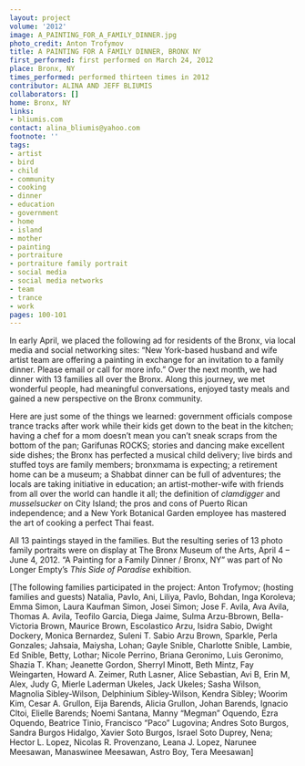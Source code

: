 ```yaml
---
layout: project
volume: '2012'
image: A_PAINTING_FOR_A_FAMILY_DINNER.jpg
photo_credit: Anton Trofymov
title: A PAINTING FOR A FAMILY DINNER, BRONX NY
first_performed: first performed on March 24, 2012
place: Bronx, NY
times_performed: performed thirteen times in 2012
contributor: ALINA AND JEFF BLIUMIS
collaborators: []
home: Bronx, NY
links:
- bliumis.com
contact: alina_bliumis@yahoo.com
footnote: ''
tags:
- artist
- bird
- child
- community
- cooking
- dinner
- education
- government
- home
- island
- mother
- painting
- portraiture
- portraiture family portrait
- social media
- social media networks
- team
- trance
- work
pages: 100-101
---
```


In early April, we placed the following ad for residents of the Bronx, via local media and social networking sites: “New York-based husband and wife artist team are offering a painting in exchange for an invitation to a family dinner. Please email or call for more info.” Over the next month, we had dinner with 13 families all over the Bronx. Along this journey, we met wonderful people, had meaningful conversations, enjoyed tasty meals and gained a new perspective on the Bronx community.

Here are just some of the things we learned: government officials compose trance tracks after work while their kids get down to the beat in the kitchen; having a chef for a mom doesn’t mean you can’t sneak scraps from the bottom of the pan; Garifunas ROCKS; stories and dancing make excellent side dishes; the Bronx has perfected a musical child delivery; live birds and stuffed toys are family members; bronxmama is expecting; a retirement home can be a museum; a Shabbat dinner can be full of adventures; the locals are taking initiative in education; an artist-mother-wife with friends from all over the world can handle it all; the definition of _clamdigger_ and _musselsucker_ on City Island; the pros and cons of Puerto Rican independence; and a New York Botanical Garden employee has mastered the art of cooking a perfect Thai feast.

All 13 paintings stayed in the families. But the resulting series of 13 photo family portraits were on display at The Bronx Museum of the Arts, April 4 – June 4, 2012. “A Painting for a Family Dinner / Bronx, NY” was part of No Longer Empty’s _This Side of Paradise_ exhibition.

[The following families participated in the project: Anton Trofymov; (hosting families and guests) Natalia, Pavlo, Ani, Liliya, Pavlo, Bohdan, Inga Koroleva; Emma Simon, Laura Kaufman Simon, Josei Simon; Jose F. Avila, Ava Avila, Thomas A. Avila, Teofilo Garcia, Diega Jaime, Sulma Arzu-Bbrown, Bella-Victoria Brown, Maurice Brown, Escolastico Arzu, Isidra Sabio, Dwight Dockery, Monica Bernardez, Suleni T. Sabio Arzu Brown, Sparkle, Perla Gonzales; Jahsaia, Maiysha, Lohan; Gayle Snible, Charlotte Snible, Lambie, Ed Snible, Betty, Lothar; Nicole Perrino, Briana Geronimo, Luis Geronimo, Shazia T. Khan; Jeanette Gordon, Sherryl Minott, Beth Mintz, Fay Weingarten, Howard A. Zeimer, Ruth Lasner, Alice Sebastian, Avi B, Erin M, Alex, Judy G, Mierle Laderman Ukeles, Jack Ukeles; Sasha Wilson, Magnolia Sibley-Wilson, Delphinium Sibley-Wilson, Kendra Sibley; Woorim Kim, Cesar A. Grullon, Eija Barends, Alicia Grullon, Johan Barends, Ignacio Cltoi, Elielle Barends; Noemi Santana, Manny “Megman” Oquendo, Ezra Oquendo, Beatrice Tinio, Francisco “Paco” Lugovina; Andres Soto Burgos, Sandra Burgos Hidalgo, Xavier Soto Burgos, Israel Soto Duprey, Nena; Hector L. Lopez, Nicolas R. Provenzano, Leana J. Lopez, Narunee Meesawan, Manaswinee Meesawan, Astro Boy, Tera Meesawan]
